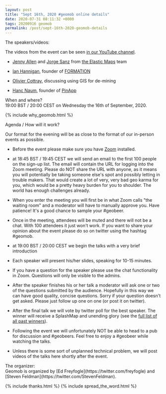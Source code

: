 ```yaml
--- 
layout: post
title: "Sept 16th, 2020 #geomob online details"
date: 2020-07-31 08:11:32 +0000
tags: 20200916 geomob
permalink: /post/sept-16th-2020-geomob-details
---
```


<div class="heading">The speakers/videos:</div>

The videos from the event can be seen
<a href="https://www.youtube.com/channel/UCI2eXLC6z4k4K9EvFcHfL5g">in our YouTube channel</a>.

* [Jenny Allen](https://twitter.com/sjen) and [Jorge Sanz](https://twitter.com/xurxosanz) from [the Elastic Maps](https://www.elastic.co/maps) team

* [Ian Hannigan](https://twitter.com/IanHannigan), founder of [FORMATION](https://tryformation.com/)

* [Olivier Cottray](https://www.linkedin.com/in/oliviercottray/), discussing using GIS for de-mining

* [Hanc Naum](https://www.linkedin.com/in/hanc-naum-6b62a7b1/), founder of [PinApp](https://pinapp.online/)

<div class="heading">When and where?</div>
19:00 BST / 20:00 CEST on Wednesday the 16th of September, 2020.


{% include why_geomob.html %}

<div class="heading">Agenda / How will it work?</div>

Our format for the evening will be as close to the format of our in-person
events as possible.

* Before the event please make sure you have [Zoom](https://zoom.us/) installed.

* at 18:45 BST / 19:45 CEST we will send an email to the first 100 people on
the sign-up list. The email will contain the URL for logging into the Zoom
meeting. Please do NOT share the URL with anyone, as it means you will
potentially be taking someone else's spot and possibly letting in trouble
makers. That would create a lot of very, very bad geo karma for you, which
would be a pretty heavy burden for you to shoulder. The world has enough
challenges already. 

* When you enter the meeting you will first be in what Zoom calls "the waiting 
room" and a moderator will have to manually approve you. Have patience!
It's a good chance to sample your #geobeer.

* Once in the meeting, attendees will be muted and there will not be a chat.
With 100 attendees it just won't work. If you want to share your opinion
about the event please do so on twitter using the hashtag #geomob.

* at 19:00 BST / 20:00 CEST we begin the talks with a very brief introduction

* Each speaker will present his/her slides, speaking for 10-15 minutes.

* If you have a question for the speaker please use the chat functionality in Zoom.
Questions will only be visible to the admins.

* After the speaker finishes his or her talk a moderator will ask one or two
of the questions submitted by the audience. Hopefully in this way we can have
good quality, concise questions. Sorry if your question doesn't get asked.
Please just follow up one on one (or post it on twitter).

* After the final talk we will vote by twitter poll for the best speaker. The winner will receive a SplashMap and unending glory (see the [full list of all past winners](http://geomobldn.org/past-speakers)). 

* Following the event we will unfortunately NOT be able to head to a pub for
discussion and #geobeers. Feel free to enjoy a #geobeer while watching
the talks. 

* Unless there is some sort of unplanned technical problem, we will post videos of the talks here shortly after the event.

<div class="heading">The organizer:</div>
Geomob is organized by [Ed Freyfogle](https://twitter.com/freyfogle) and
[Steven Feldman](https://twitter.com/StevenFeldman).

{% include thanks.html %}
{% include spread_the_word.html %}
